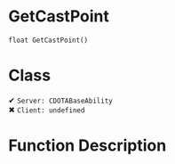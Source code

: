 # GetCastPoint
```
float GetCastPoint()
```
# Class
✔ `Server: CDOTABaseAbility`  
✖ `Client: undefined`  

# Function Description

